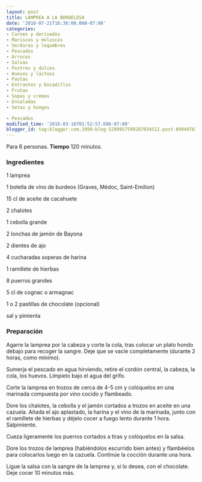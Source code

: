 ```yaml
---
layout: post
title: LAMPREA A LA BORDELESA
date: '2010-07-21T16:30:00.000-07:00'
categories:
- Carnes y derivados
- Mariscos y moluscos
- Verduras y legumbres
- Pescados
- Arroces
- Salsas
- Postres y dulces
- Huevos y lácteos
- Pastas
- Entrantes y bocadillos
- Frutas
- Sopas y cremas
- Ensaladas
- Setas y hongos

- Pescados
modified_time: '2016-03-16T01:52:57.696-07:00'
blogger_id: tag:blogger.com,1999:blog-5299957599287034512.post-8994976118022196225
---
```


Para 6 personas.
<b>Tiempo</b> 120 minutos.

<h3>Ingredientes</h3>

1 lamprea

1 botella de vino de burdeos (Graves, Médoc, Saint-Emilion)

15 cl de aceite de cacahuete

2 chalotes

1 cebolla grande

2 lonchas de jamón de Bayona

2 dientes de ajo

4 cucharadas soperas de harina

1 ramillete de hierbas

8 puerros grandes

5 cl de cognac o armagnac

1 o 2 pastillas de chocolate (opcional)

sal y pimienta

<h3>Preparación</h3>

Agarre la lamprea por la cabeza y corte la cola, tras colocar un plato hondo debajo para recoger la sangre. Deje que se vacíe completamente (durante 2 horas, como mínimo).

Sumerja el pescado en agua hirviendo, retire el cordón central, la cabeza, la cola, los huevos. Límpielo bajo el agua del grifo.

Corte la lamprea en trozos de cerca de 4-5 cm y colóquelos en una marinada compuesta por vino cocido y flambeado.

Dore los chalotes, la cebolla y el jamón cortados a trozos en aceite en una cazuela. Añada el ajo aplastado, la harina y el vino de la marinada, junto con el ramillete de hierbas y déjelo cocer a fuego lento durante 1 hora. Salpimiente.

Cueza ligeramente los puerros cortados a tiras y colóquelos en la salsa.

Dore los trozos de lamprea (habiéndolos escurrido bien antes) y flambéelos para colocarlos luego en la cazuela. Continúe la cocción durante una hora.

Ligue la salsa con la sangre de la lamprea y, si lo desea, con el chocolate. Deje cocer 10 minutos más.

